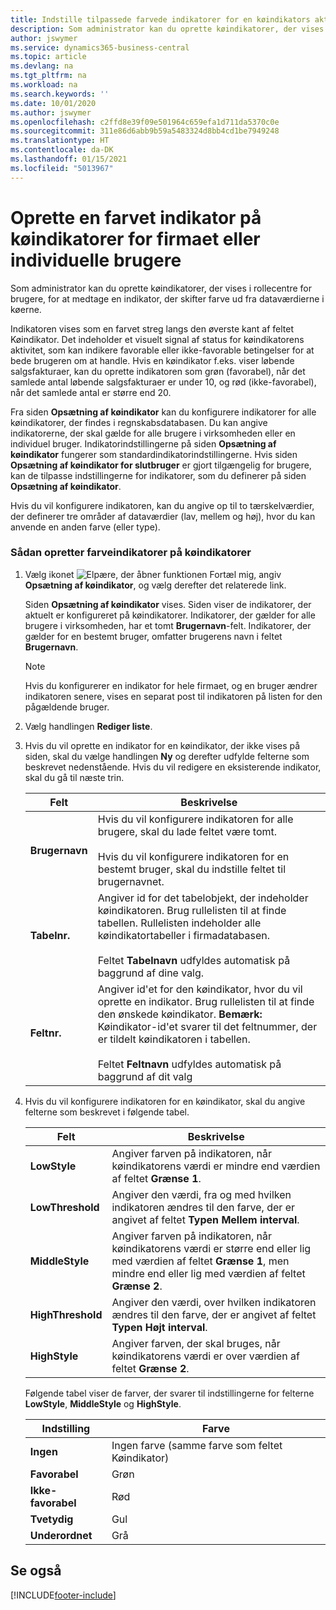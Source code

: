 ```yaml
---
title: Indstille tilpassede farvede indikatorer for en køindikators aktivitet
description: Som administrator kan du oprette køindikatorer, der vises i rollecentre for brugere, for at medtage en indikator, der skifter farve ud fra dataværdierne i køerne.
author: jswymer
ms.service: dynamics365-business-central
ms.topic: article
ms.devlang: na
ms.tgt_pltfrm: na
ms.workload: na
ms.search.keywords: ''
ms.date: 10/01/2020
ms.author: jswymer
ms.openlocfilehash: c2ffd8e39f09e501964c659efa1d711da5370c0e
ms.sourcegitcommit: 311e86d6abb9b59a5483324d8bb4cd1be7949248
ms.translationtype: HT
ms.contentlocale: da-DK
ms.lasthandoff: 01/15/2021
ms.locfileid: "5013967"
---
```

# <a name="set-up-a-colored-indicator-on-cues-for-the-company-or-individual-users"></a>Oprette en farvet indikator på køindikatorer for firmaet eller individuelle brugere
Som administrator kan du oprette køindikatorer, der vises i rollecentre for brugere, for at medtage en indikator, der skifter farve ud fra dataværdierne i køerne.  

Indikatoren vises som en farvet streg langs den øverste kant af feltet Køindikator. Det indeholder et visuelt signal af status for køindikatorens aktivitet, som kan indikere favorable eller ikke-favorable betingelser for at bede brugeren om at handle. Hvis en køindikator f.eks. viser løbende salgsfakturaer, kan du oprette indikatoren som grøn (favorabel), når det samlede antal løbende salgsfakturaer er under 10, og rød (ikke-favorabel), når det samlede antal er større end 20.  

Fra siden **Opsætning af køindikator** kan du konfigurere indikatorer for alle køindikatorer, der findes i regnskabsdatabasen. Du kan angive indikatorerne, der skal gælde for alle brugere i virksomheden eller en individuel bruger. Indikatorindstillingerne på siden **Opsætning af køindikator** fungerer som standardindikatorindstillingerne. Hvis siden **Opsætning af køindikator for slutbruger** er gjort tilgængelig for brugere, kan de tilpasse indstillingerne for indikatorer, som du definerer på siden **Opsætning af køindikator**.  

Hvis du vil konfigurere indikatoren, kan du angive op til to tærskelværdier, der definerer tre områder af dataværdier (lav, mellem og høj), hvor du kan anvende en anden farve (eller type).  

### <a name="to-set-up-colored-indicators-on-cues"></a>Sådan opretter farveindikatorer på køindikatorer  
1. Vælg ikonet ![Elpære, der åbner funktionen Fortæl mig](media/ui-search/search_small.png "Fortæl mig, hvad du vil foretage dig"), angiv **Opsætning af køindikator**, og vælg derefter det relaterede link.  

     Siden **Opsætning af køindikator** vises. Siden viser de indikatorer, der aktuelt er konfigureret på køindikatorer. Indikatorer, der gælder for alle brugere i virksomheden, har et tomt **Brugernavn**-felt. Indikatorer, der gælder for en bestemt bruger, omfatter brugerens navn i feltet **Brugernavn**.  

    > [!NOTE]  
    >  Hvis du konfigurerer en indikator for hele firmaet, og en bruger ændrer indikatoren senere, vises en separat post til indikatoren på listen for den pågældende bruger.  

2. Vælg handlingen **Rediger liste**.  
3. Hvis du vil oprette en indikator for en køindikator, der ikke vises på siden, skal du vælge handlingen **Ny** og derefter udfylde felterne som beskrevet nedenstående. Hvis du vil redigere en eksisterende indikator, skal du gå til næste trin.  

    |  Felt  |  Beskrivelse  |    
    |---------|---------------|  
    |**Brugernavn**|Hvis du vil konfigurere indikatoren for alle brugere, skal du lade feltet være tomt.<br /><br /> Hvis du vil konfigurere indikatoren for en bestemt bruger, skal du indstille feltet til brugernavnet.|  
    |**Tabelnr.**|Angiver id for det tabelobjekt, der indeholder køindikatoren. Brug rullelisten til at finde tabellen. Rullelisten indeholder alle køindikatortabeller i firmadatabasen.<br /><br /> Feltet **Tabelnavn** udfyldes automatisk på baggrund af dine valg.|  
    |**Feltnr.**|Angiver id'et for den køindikator, hvor du vil oprette en indikator. Brug rullelisten til at finde den ønskede køindikator. **Bemærk:** Køindikator-id'et svarer til det feltnummer, der er tildelt køindikatoren i tabellen. <br /><br /> Feltet **Feltnavn** udfyldes automatisk på baggrund af dit valg|  

4. Hvis du vil konfigurere indikatoren for en køindikator, skal du angive felterne som beskrevet i følgende tabel.  

    |  Felt  |  Beskrivelse  |    
    |---------|---------------|  
    |**LowStyle**|Angiver farven på indikatoren, når køindikatorens værdi er mindre end værdien af feltet **Grænse 1**.|  
    |**LowThreshold**|Angiver den værdi, fra og med hvilken indikatoren ændres til den farve, der er angivet af feltet **Typen Mellem interval**.|  
    |**MiddleStyle**|Angiver farven på indikatoren, når køindikatorens værdi er større end eller lig med værdien af feltet **Grænse 1**, men mindre end eller lig med værdien af feltet **Grænse 2**.|  
    |**HighThreshold**|Angiver den værdi, over hvilken indikatoren ændres til den farve, der er angivet af feltet **Typen Højt interval**.|  
    |**HighStyle**|Angiver farven, der skal bruges, når køindikatorens værdi er over værdien af feltet **Grænse 2**.|  

     Følgende tabel viser de farver, der svarer til indstillingerne for felterne **LowStyle**, **MiddleStyle** og **HighStyle**.  

    |  Indstilling  |  Farve  |  
    |----------|---------|  
    |**Ingen**|Ingen farve (samme farve som feltet Køindikator)|  
    |**Favorabel**|Grøn|  
    |**Ikke-favorabel**|Rød|  
    |**Tvetydig**|Gul|  
    |**Underordnet**|Grå|  

## <a name="see-also"></a>Se også


[!INCLUDE[footer-include](includes/footer-banner.md)]